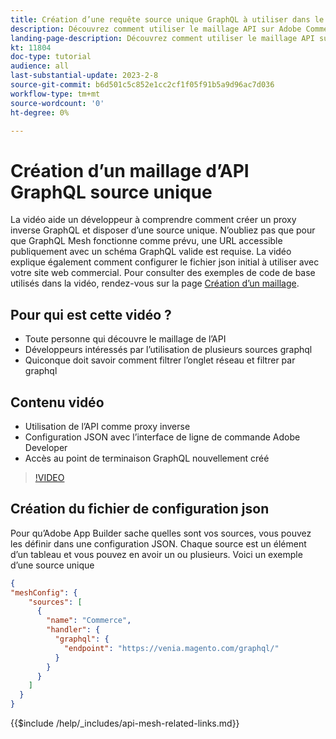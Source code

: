 ```yaml
---
title: Création d’une requête source unique GraphQL à utiliser dans le maillage API
description: Découvrez comment utiliser le maillage API sur Adobe Commerce et [!DNL Adobe App Builder]. Découvrez comment créer une requête qui possède une source.
landing-page-description: Découvrez comment utiliser le maillage API sur Adobe Commerce et [!DNL Adobe App Builder]. Découvrez comment créer une requête qui possède une source.
kt: 11804
doc-type: tutorial
audience: all
last-substantial-update: 2023-2-8
source-git-commit: b6d501c5c852e1cc2cf1f05f91b5a9d96ac7d036
workflow-type: tm+mt
source-wordcount: '0'
ht-degree: 0%

---
```


# Création d’un maillage d’API GraphQL source unique

La vidéo aide un développeur à comprendre comment créer un proxy inverse GraphQL et disposer d’une source unique. N’oubliez pas que pour que GraphQL Mesh fonctionne comme prévu, une URL accessible publiquement avec un schéma GraphQL valide est requise. La vidéo explique également comment configurer le fichier json initial à utiliser avec votre site web commercial. Pour consulter des exemples de code de base utilisés dans la vidéo, rendez-vous sur la page [Création d’un maillage](https://developer.adobe.com/graphql-mesh-gateway/gateway/create-mesh/#create-a-mesh-1).

## Pour qui est cette vidéo ?

* Toute personne qui découvre le maillage de l’API
* Développeurs intéressés par l’utilisation de plusieurs sources graphql
* Quiconque doit savoir comment filtrer l’onglet réseau et filtrer par graphql

## Contenu vidéo

* Utilisation de l’API comme proxy inverse
* Configuration JSON avec l’interface de ligne de commande Adobe Developer
* Accès au point de terminaison GraphQL nouvellement créé

>[!VIDEO](https://video.tv.adobe.com/v/3414124)

## Création du fichier de configuration json

Pour qu’Adobe App Builder sache quelles sont vos sources, vous pouvez les définir dans une configuration JSON. Chaque source est un élément d’un tableau et vous pouvez en avoir un ou plusieurs. Voici un exemple d’une source unique

```json
{
"meshConfig": {
    "sources": [
      {
        "name": "Commerce",
        "handler": {
          "graphql": {
            "endpoint": "https://venia.magento.com/graphql/"
          }
        }
      }
    ]
  }
}
```

{{$include /help/_includes/api-mesh-related-links.md}}

